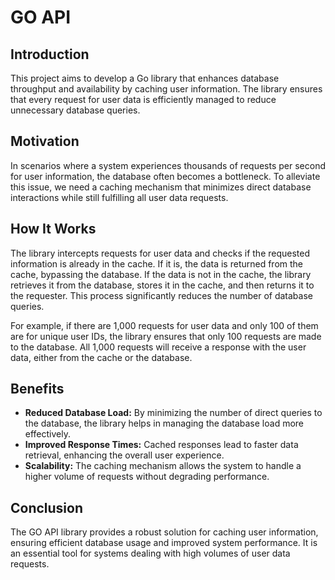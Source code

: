 # GO API

## Introduction

This project aims to develop a Go library that enhances database throughput and availability by caching user information. The library ensures that every request for user data is efficiently managed to reduce unnecessary database queries.

## Motivation

In scenarios where a system experiences thousands of requests per second for user information, the database often becomes a bottleneck. To alleviate this issue, we need a caching mechanism that minimizes direct database interactions while still fulfilling all user data requests.

## How It Works

The library intercepts requests for user data and checks if the requested information is already in the cache. If it is, the data is returned from the cache, bypassing the database. If the data is not in the cache, the library retrieves it from the database, stores it in the cache, and then returns it to the requester. This process significantly reduces the number of database queries.

For example, if there are 1,000 requests for user data and only 100 of them are for unique user IDs, the library ensures that only 100 requests are made to the database. All 1,000 requests will receive a response with the user data, either from the cache or the database.

## Benefits

- **Reduced Database Load:** By minimizing the number of direct queries to the database, the library helps in managing the database load more effectively.
- **Improved Response Times:** Cached responses lead to faster data retrieval, enhancing the overall user experience.
- **Scalability:** The caching mechanism allows the system to handle a higher volume of requests without degrading performance.

## Conclusion

The GO API library provides a robust solution for caching user information, ensuring efficient database usage and improved system performance. It is an essential tool for systems dealing with high volumes of user data requests.